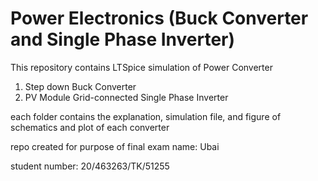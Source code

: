 # Power Electronics (Buck Converter and Single Phase Inverter)

This repository contains LTSpice simulation of Power Converter

1. Step down Buck Converter
2. PV Module Grid-connected Single Phase Inverter

each folder contains the explanation, simulation file, and figure of schematics and plot of each converter


repo created for purpose of final exam
name: Ubai

student number: 20/463263/TK/51255
